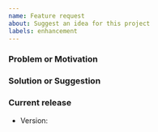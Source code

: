 ```yaml
---
name: Feature request
about: Suggest an idea for this project
labels: enhancement
---
```


### Problem or Motivation


### Solution or Suggestion


### Current release
- Version: 